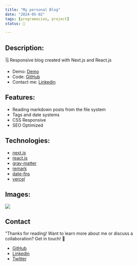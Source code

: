```yaml
---
title: "My personal Blog"
date: "2024-05-02"
tags: [programacion, project]
status: 🚀

---
```

## Description: 
🗒 Responsive blog created with Next.js and React.js 

- Demo: [Demo](https://nextjs-blog-xi-indol.vercel.app/)
- Code: [GitHub](https://github.com/deveduar/nextjs-blog)
- Contact me: [Linkedin](http://www.linkedin.com/in/deveduar)

## Features:
- Reading markdown posts from the file system
- Tags and date systems
- CSS Responsive 
- SEO Optimized

## Technologies:
- [next.js](https://nextjs.org/)
- [react.js](https://es.react.dev/)
- [gray-matter](https://github.com/jonschlinkert/gray-matter)
- [remark](https://github.com/remarkjs/remark)
- [date-fns](https://date-fns.org/)
- [vercel](https://vercel.com/)

## Images:

![](https://i.ibb.co/vV06zJQ/deveduar-blog-2.png)

## Contact
"Thanks for reading! Want to learn more about me or discuss a collaboration? Get in touch! 📩
- [GitHub](https://github.com/deveduar)
- [Linkedin](http://www.linkedin.com/in/deveduar)
- [Twitter](https://twitter.com/deveduar)

